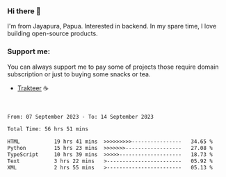 ### Hi there 👋

I'm from Jayapura, Papua. Interested in backend. In my spare time, I love building open-source products.

### Support me:

You can always support me to pay some of projects those require domain subscription or just to buying some snacks or tea.

- [Trakteer](https://trakteer.id/antheiz/tip?utm_source=github-mazipan) ☕️

<br>

 
 <!--START_SECTION:waka-->

```txt
From: 07 September 2023 - To: 14 September 2023

Total Time: 56 hrs 51 mins

HTML           19 hrs 41 mins  >>>>>>>>>----------------   34.65 %
Python         15 hrs 23 mins  >>>>>>>------------------   27.08 %
TypeScript     10 hrs 39 mins  >>>>>--------------------   18.73 %
Text           3 hrs 22 mins   >------------------------   05.92 %
XML            2 hrs 55 mins   >------------------------   05.13 %
```

<!--END_SECTION:waka-->
